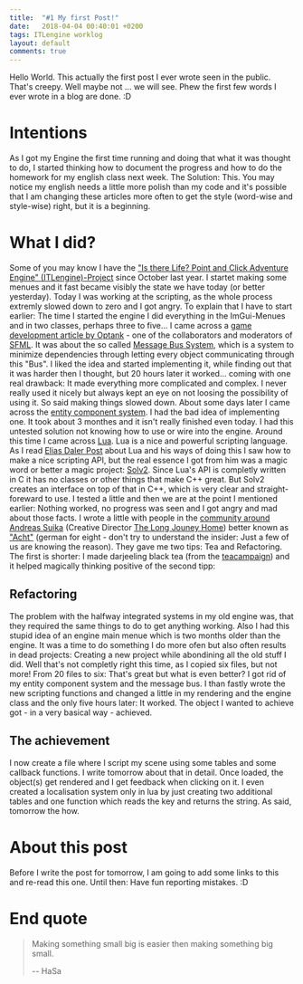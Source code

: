 ```yaml
---
title:  "#1 My first Post!"
date:   2018-04-04 00:40:01 +0200
tags: ITLengine worklog 
layout: default
comments: true
---
```


Hello World. This actually the first post I ever wrote seen in the public. That's creepy. Well maybe not ... we will see. Phew the first few words I ever wrote in a blog are done. :D

# Intentions #
As I got my Engine the first time running and doing that what it was thought to do, I started thinking how to document the progress and how to do the homework for my english class next week. The Solution: This. You may notice my english needs a little more polish than my code and it's possible that I am changing these articles more often to get the style (word-wise and style-wise) right, but it is a beginning.

# What I did? #
Some of you may know I have the ["Is there Life? Point and Click Adventure Engine" (ITLengine)-Project](https://github.com/HaSa1002/Is-there-Life-Point-and-Click-Adventure-Engine) since October last year. I startet making some menues and it fast became visibly the state we have today (or better yesterday). Today I was working at the scripting, as the whole process extremly slowed down to zero and I got angry. To explain that I have to start earlier: The time I started the engine I did everything in the ImGui-Menues and in two classes, perhaps three to five... I came across a [game development article by Optank](http://optank.org/game-development-design/) - one of the collaborators and moderators of [SFML](https://sfml-dev.org). It was about the so called [Message Bus System](http://optank.org/2013/04/02/game-development-design-3-message-bus/), which is a system to minimize dependencies through letting every object communicating through this "Bus". I liked the idea and started implementing it, while finding out that it was harder then I thought, but 20 hours later it worked... coming with one real drawback: It made everything more complicated and complex. I never really used it nicely but always kept an eye on not loosing the possibility of using it. So said making things slowed down. About some days later I came across the [entity component system](http://optank.org/2012/11/14/game-development-design-1-the-component-system/). I had the bad idea of implementing one. It took about 3 monthes and it isn't really finished even today. I had this untested solution not knowing how to use or wire into the engine. Around this time I came across [Lua](https://lua.org). Lua is a nice and powerful scripting language. As I read [Elias Daler Post](https://eliasdaler.github.io/game-object-references/) about Lua and his ways of doing this I saw how to make a nice scripting API, but the real essence I got from him was a magic word or better a magic project: [Solv2](https://github.com/ThePhD/sol2). Since Lua's API is completly written in C it has no classes or other things that make C++ great. But Solv2 creates an interface on top of that in C++, which is very clear and straight-foreward to use. I tested a little and then we are at the point I mentioned earlier: Nothing worked, no progress was seen and I got angry and mad about those facts. I wrote a little with people in the [community around Andreas Suika](https://discord.gg/acht) (Creative Director [The Long Jouney Home](http://tljhgame.com/)) better known as ["Acht"](https://discord.gg/acht) (german for eight - don't try to understand the insider: Just a few of us are knowing the reason). They gave me two tips: Tea and Refactoring. The first is shorter: I made darjeeling black tea (from the [teacampaign](https://www.teacampaign.com/)) and it helped magically thinking positive of the second tipp:

## Refactoring ##
The problem with the halfway integrated systems in my old engine was, that they required the same things to do to get anything working. Also I had this stupid idea of an engine main menue which is two months older than the engine. It was a time to do something I do more ofen but also often results in dead projects: Creating a new project while abondining all the old stuff I did. Well that's not completly right this time, as I copied six files, but not more! From 20 files to six: That's great but what is even better? I got rid of my entity component system and the message bus. I than fastly wrote the new scripting functions and changed a little in my rendering and the engine class and the only five hours later: It worked. The object I wanted to achieve got - in a very basical way - achieved.

## The achievement ##
I now create a file where I script my scene using some tables and some callback functions. I write tomorrow about that in detail. Once loaded, the object(s) get rendered and I get feedback when clicking on it. I even created a localisation system only in lua by just creating two additional tables and one function which reads the key and returns the string. As said, tomorrow the how.

# About this post #
Before I write the post for tomorrow, I am going to add some links to this and re-read this one. Until then: Have fun reporting mistakes. :D

# End quote #
>Making something small big is easier then making something big small.
>
>-- HaSa
